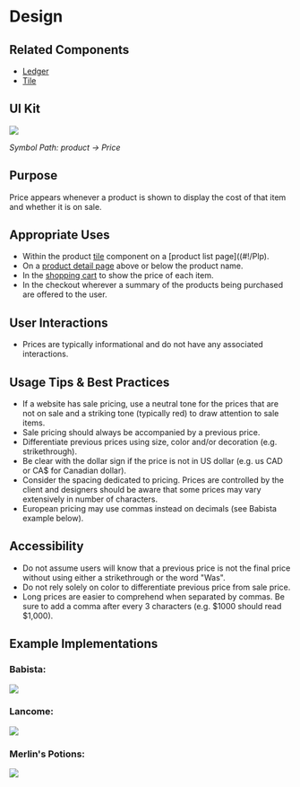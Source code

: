 # Design

## Related Components

- [Ledger](#!/Ledger)
- [Tile](#!/Tile)

## UI Kit

![](../../assets/images/components/price/price-uikit.png)

*Symbol Path: product -> Price*

## Purpose

Price appears whenever a product is shown to display the cost of that item and whether it is on sale.

## Appropriate Uses

- Within the product [tile](#!/Tile) component on a [product list page]((#!/Plp).
- On a [product detail page](#!/Pdp) above or below the product name.
- In the [shopping cart](#!/CheckoutCart) to show the price of each item.
- In the checkout wherever a summary of the products being purchased are offered to the user.

## User Interactions

- Prices are typically informational and do not have any associated interactions.

## Usage Tips & Best Practices

- If a website has sale pricing, use a neutral tone for the prices that are not on sale and a striking tone (typically red) to draw attention to sale items.
- Sale pricing should always be accompanied by a previous price.
- Differentiate previous prices using size, color and/or decoration (e.g. strikethrough).
- Be clear with the dollar sign if the price is not in US dollar (e.g. us CAD or CA$ for Canadian dollar).
- Consider the spacing dedicated to pricing. Prices are controlled by the client and designers should be aware that some prices may vary extensively in number of characters.
- European pricing may use commas instead on decimals (see Babista example below).

## Accessibility

- Do not assume users will know that a previous price is not the final price without using either a strikethrough or the word "Was".
- Do not rely solely on color to differentiate previous price from sale price.
- Long prices are easier to comprehend when separated by commas. Be sure to add a comma after every 3 characters (e.g. $1000 should read $1,000).

## Example Implementations

### Babista:

![](../../assets/images/components/price/price-babista.png)

### Lancome:

![](../../assets/images/components/price/price-lancome.png)

### Merlin's Potions:

![](../../assets/images/components/price/price-merlins.png)
